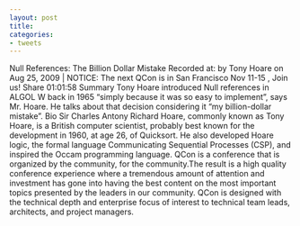 ```yaml
---
layout: post
title: 
categories:
- tweets
---
```

Null References: The Billion Dollar Mistake
Recorded at:
by Tony Hoare on                 Aug 25, 2009 | NOTICE: The next QCon is in San Francisco Nov 11-15 , Join us!
Share
01:01:58
Summary
Tony Hoare introduced Null references in ALGOL W back in 1965 “simply because it was so easy to implement”, says Mr. Hoare. He talks about that decision considering it “my billion-dollar mistake”.
Bio
Sir Charles Antony Richard Hoare, commonly known as Tony Hoare, is a British computer scientist, probably best known for the development in 1960, at age 26, of Quicksort. He also developed Hoare logic, the formal language Communicating Sequential Processes (CSP), and inspired the Occam programming language.
QCon is a conference that is organized by the community, for the community.The result is a high quality conference experience where a tremendous amount of attention and investment has gone into having the best content on the most important topics presented by the leaders in our community. QCon is designed with the technical depth and enterprise focus of interest to technical team leads, architects, and project managers.
